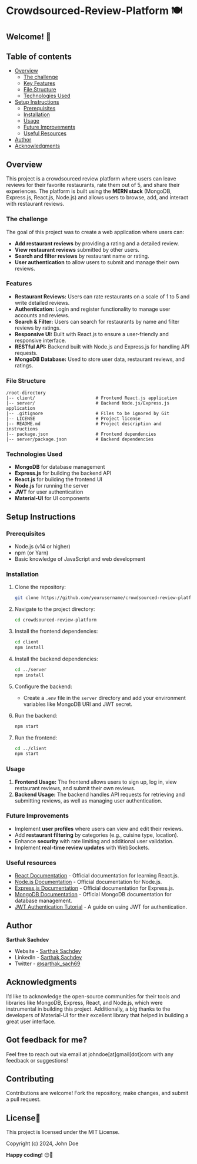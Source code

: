 # Crowdsourced-Review-Platform 🍽️

## Welcome! 👋

## Table of contents

- [Overview](#overview)
  - [The challenge](#the-challenge)
  - [Key Features](#features)
  - [File Structure](#file-structure)
  - [Technologies Used](#technologies-used)
- [Setup Instructions](#setup-instructions)
  - [Prerequisites](#prerequisites)
  - [Installation](#installation)
  - [Usage](#usage)
  - [Future Improvements](#future-improvements)
  - [Useful Resources](#useful-resources)
- [Author](#author)
- [Acknowledgments](#acknowledgments)

## Overview
This project is a crowdsourced review platform where users can leave reviews for their favorite restaurants, rate them out of 5, and share their experiences. The platform is built using the **MERN stack** (MongoDB, Express.js, React.js, Node.js) and allows users to browse, add, and interact with restaurant reviews.

### The challenge
The goal of this project was to create a web application where users can:
- **Add restaurant reviews** by providing a rating and a detailed review.
- **View restaurant reviews** submitted by other users.
- **Search and filter reviews** by restaurant name or rating.
- **User authentication** to allow users to submit and manage their own reviews.

### Features
- **Restaurant Reviews:** Users can rate restaurants on a scale of 1 to 5 and write detailed reviews.
- **Authentication:** Login and register functionality to manage user accounts and reviews.
- **Search & Filter:** Users can search for restaurants by name and filter reviews by ratings.
- **Responsive UI:** Built with React.js to ensure a user-friendly and responsive interface.
- **RESTful API:** Backend built with Node.js and Express.js for handling API requests.
- **MongoDB Database:** Used to store user data, restaurant reviews, and ratings.

### File Structure
```
/root-directory
|-- client/                       # Frontend React.js application
|-- server/                       # Backend Node.js/Express.js application
|-- .gitignore                    # Files to be ignored by Git
|-- LICENSE                       # Project license
|-- README.md                     # Project description and instructions
|-- package.json                  # Frontend dependencies
|-- server/package.json           # Backend dependencies
```

### Technologies Used
- **MongoDB** for database management
- **Express.js** for building the backend API
- **React.js** for building the frontend UI
- **Node.js** for running the server
- **JWT** for user authentication
- **Material-UI** for UI components

## Setup Instructions

### Prerequisites
- Node.js (v14 or higher)
- npm (or Yarn)
- Basic knowledge of JavaScript and web development

### Installation

1. Clone the repository:
   ```bash
   git clone https://github.com/yourusername/crowdsourced-review-platform.git
   ```
2. Navigate to the project directory:
   ```bash
   cd crowdsourced-review-platform
   ```
3. Install the frontend dependencies:
   ```bash
   cd client
   npm install
   ```
4. Install the backend dependencies:
   ```bash
   cd ../server
   npm install
   ```
5. Configure the backend:
   - Create a `.env` file in the `server` directory and add your environment variables like MongoDB URI and JWT secret.
   
6. Run the backend:
   ```bash
   npm start
   ```
7. Run the frontend:
   ```bash
   cd ../client
   npm start
   ```

### Usage
1. **Frontend Usage:** The frontend allows users to sign up, log in, view restaurant reviews, and submit their own reviews.
2. **Backend Usage:** The backend handles API requests for retrieving and submitting reviews, as well as managing user authentication.

### Future Improvements
- Implement **user profiles** where users can view and edit their reviews.
- Add **restaurant filtering** by categories (e.g., cuisine type, location).
- Enhance **security** with rate limiting and additional user validation.
- Implement **real-time review updates** with WebSockets.

### Useful resources

- [React Documentation](https://reactjs.org/docs/getting-started.html) - Official documentation for learning React.js.
- [Node.js Documentation](https://nodejs.org/en/docs/) - Official documentation for Node.js.
- [Express.js Documentation](https://expressjs.com/) - Official documentation for Express.js.
- [MongoDB Documentation](https://docs.mongodb.com/) - Official MongoDB documentation for database management.
- [JWT Authentication Tutorial](https://jwt.io/introduction/) - A guide on using JWT for authentication.

## Author

<b><strong>Sarthak Sachdev</strong></b>
- Website - [Sarthak Sachdev](https://itsmesarthak.netlify.app/)
- LinkedIn - [Sarthak Sachdev](https://www.linkedin.com/in/sarthak2004/)
- Twitter - [@sarthak_sach69](https://www.twitter.com/sarthak_sach69)

## Acknowledgments

I’d like to acknowledge the open-source communities for their tools and libraries like MongoDB, Express, React, and Node.js, which were instrumental in building this project. Additionally, a big thanks to the developers of Material-UI for their excellent library that helped in building a great user interface.

## Got feedback for me?

Feel free to reach out via email at johndoe[at]gmail[dot]com with any feedback or suggestions!

## Contributing
Contributions are welcome! Fork the repository, make changes, and submit a pull request.

## License📃
This project is licensed under the MIT License.

Copyright (c) 2024, John Doe

**Happy coding!** 😊🚀
